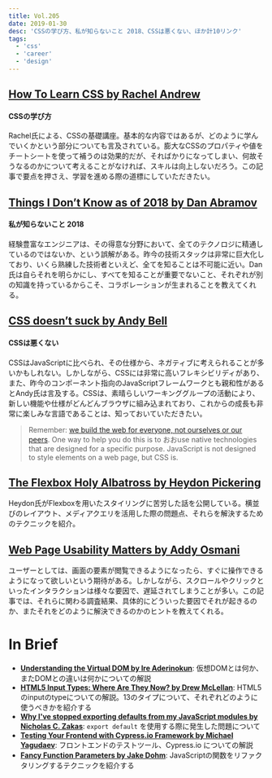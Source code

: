 ```yaml
---
title: Vol.205
date: 2019-01-30
desc: 'CSSの学び方、私が知らないこと 2018、CSSは悪くない、ほか計10リンク'
tags:
  - 'css'
  - 'career'
  - 'design'
---
```


## [How To Learn CSS by Rachel Andrew](https://www.smashingmagazine.com/2019/01/how-to-learn-css/)

#### CSSの学び方

Rachel氏による、CSSの基礎講座。基本的な内容ではあるが、どのように学んでいくかという部分についても言及されている。膨大なCSSのプロパティや値をチートシートを使って補うのは効果的だが、そればかりになってしまい、何故そうなるのかについて考えることがなければ、スキルは向上しないだろう。この記事で要点を押さえ、学習を進める際の道標にしていただきたい。

## [Things I Don’t Know as of 2018 by Dan Abramov](https://overreacted.io/things-i-dont-know-as-of-2018/)

#### 私が知らないこと 2018

経験豊富なエンジニアは、その得意な分野において、全てのテクノロジに精通しているのではないか、という誤解がある。昨今の技術スタックは非常に巨大化しており、いくら熟練した技術者といえど、全てを知ることは不可能に近い。Dan氏は自らそれを明らかにし、すべてを知ることが重要でないこと、それぞれが別の知識を持っているからこそ、コラボレーションが生まれることを教えてくれる。

## [CSS doesn’t suck by Andy Bell](https://andy-bell.design/wrote/css-doesnt-suck/)

#### CSSは悪くない

CSSはJavaScriptに比べられ、その仕様から、ネガティブに考えられることが多いかもしれない。しかしながら、CSSには非常に高いフレキシビリディがあり、また、昨今のコンポーネント指向のJavaScriptフレームワークとも親和性があるとAndy氏は言及する。CSSは、素晴らしいワーキンググループの活動により、新しい機能や仕様がどんどんブラウザに組み込まれており、これからの成長も非常に楽しみな言語であることは、知っておいていただきたい。

> Remember: [we build the web for everyone, not ourselves or our peers](https://andy-bell.design/wrote/the-power-of-progressive-enhancement/). One way to help you do this is to おおuse native technologies that are designed for a specific purpose. JavaScript is not designed to style elements on a web page, but CSS is.

## [The Flexbox Holy Albatross by Heydon Pickering](http://www.heydonworks.com/article/the-flexbox-holy-albatross)

Heydon氏がFlexboxを用いたスタイリングに苦労した話を公開している。横並びのレイアウト、メディアクエリを活用した際の問題点、それらを解決するためのテクニックを紹介。

## [Web Page Usability Matters by Addy Osmani](https://addyosmani.com/blog/usability/)

ユーザーとしては、画面の要素が閲覧できるようになったら、すぐに操作できるようになって欲しいという期待がある。しかしながら、スクロールやクリックといったインタラクションは様々な要因で、遅延されてしまうことが多い。この記事では、それらに関わる調査結果、具体的にどういった要因でそれが起きるのか、またそれをどのように解決できるのかのヒントを教えてくれる。

# In Brief
- [**Understanding the Virtual DOM by Ire Aderinokun**](https://bitsofco.de/understanding-the-virtual-dom/): 仮想DOMとは何か、またDOMとの違いは何かについての解説
- [**HTML5 Input Types: Where Are They Now? by Drew McLellan**](https://www.smashingmagazine.com/2019/01/html5-input-types/): HTML5のinputのtypeについての解説。13のタイプについて、それぞれどのように使うべきかを紹介する
- [**Why I've stopped exporting defaults from my JavaScript modules by Nicholas C. Zakas**](https://humanwhocodes.com/blog/2019/01/stop-using-default-exports-javascript-module/): `export default` を使用する際に発生した問題について
- [**Testing Your Frontend with Cypress.io Framework by Michael Yagudaev**](https://snipcart.com/blog/frontend-testing-cypress): フロントエンドのテストツール、Cypress.io についての解説
- [**Fancy Function Parameters by Jake Dohm**](https://www.javascriptjanuary.com/blog/fancy-function-parameters): JavaScriptの関数をリファクタリングするテクニックを紹介する

